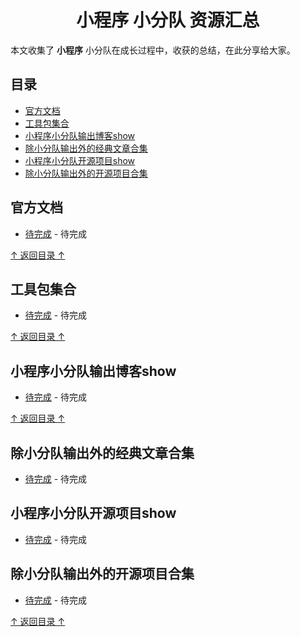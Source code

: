 <h1 align="center"> 小程序 小分队 资源汇总</h1>

本文收集了 **小程序** 小分队在成长过程中，收获的总结，在此分享给大家。

## 目录

- [官方文档](#官方文档)
- [工具包集合](#工具包集合)
- [小程序小分队输出博客show](#小程序小分队博客show)
- [除小分队输出外的经典文章合集](#除小分队输出外的经典文章合集)
- [小程序小分队开源项目show](#小程序小分队开源项目show)
- [除小分队输出外的开源项目合集](#除小分队输出外的开源项目合集)

## 官方文档

- [待完成](#官方文档) - 待完成

[↑ 返回目录 ↑](#目录)

## 工具包集合

- [待完成](#官方文档) - 待完成

[↑ 返回目录 ↑](#目录)

## 小程序小分队输出博客show

- [待完成](#官方文档) - 待完成

[↑ 返回目录 ↑](#目录)

## 除小分队输出外的经典文章合集

- [待完成](#官方文档) - 待完成

## 小程序小分队开源项目show

- [待完成](#官方文档) - 待完成

## 除小分队输出外的开源项目合集

- [待完成](#官方文档) - 待完成

[↑ 返回目录 ↑](#目录)
